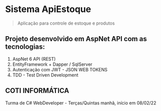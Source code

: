 # Sistema ApiEstoque
> Aplicação para controle de estoque e produtos
## Projeto desenvolvido em AspNet API com as tecnologias:
1. AspNet 6 API (REST)
2. EntityFramework + Dapper / SqlServer
3. Autenticação com JWT - JSON WEB TOKENS
4. TDD - Test Driven Development
## COTI INFORMÁTICA
Turma de C# WebDeveloper - Terças/Quintas manhã, início em 08/02/22


